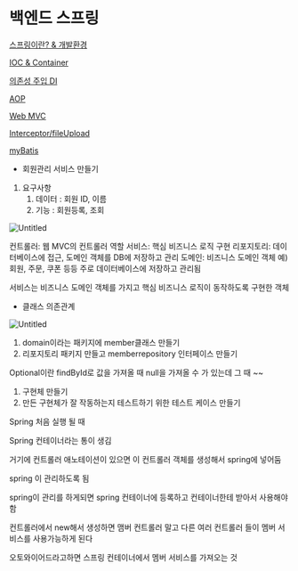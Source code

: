 # 백엔드 스프링

[스프링이란? & 개발환경](https://www.notion.so/83a61bbba3b646539b6c1a5d2c6f5510?pvs=21)

[IOC & Container](https://www.notion.so/IOC-Container-6b9cc7075069490794838f88aaf8633f?pvs=21)

[의존성 주입 DI](https://www.notion.so/DI-854fc797c116484d8b9a78de5402eeed?pvs=21)

[AOP](https://www.notion.so/AOP-b68ba8c307ff4757bf738d84fb1f9e4c?pvs=21)

[Web MVC](https://www.notion.so/Web-MVC-d03b423ae10647cab852ce380a953893?pvs=21)

[Interceptor/fileUpload](https://www.notion.so/Interceptor-fileUpload-306cc0bc0eee4c378bdec0ef4085ccfc?pvs=21)

[myBatis](https://www.notion.so/myBatis-dff639d0a1874966bc40da15d88d44d0?pvs=21)

- 회원관리 서비스 만들기
1. 요구사항
    1. 데이터 : 회원 ID, 이름
    2. 기능 : 회원등록, 조회

![Untitled](%E1%84%87%E1%85%A2%E1%86%A8%E1%84%8B%E1%85%A6%E1%86%AB%E1%84%83%E1%85%B3%20%E1%84%89%E1%85%B3%E1%84%91%E1%85%B3%E1%84%85%E1%85%B5%E1%86%BC%2000de275f9eab4de997d7b63417718de9/Untitled.png)

컨트롤러: 웹 MVC의 컨트롤러 역할
서비스: 핵심 비즈니스 로직 구현
리포지토리: 데이터베이스에 접근, 도메인 객체를 DB에 저장하고 관리
도메인: 비즈니스 도메인 객체 예) 회원, 주문, 쿠폰 등등 주로 데이터베이스에 저장하고 관리됨

서비스는 비즈니스 도메인 객체를 가지고 핵심 비즈니스 로직이 동작하도록 구현한 객체

- 클래스 의존관계

![Untitled](%E1%84%87%E1%85%A2%E1%86%A8%E1%84%8B%E1%85%A6%E1%86%AB%E1%84%83%E1%85%B3%20%E1%84%89%E1%85%B3%E1%84%91%E1%85%B3%E1%84%85%E1%85%B5%E1%86%BC%2000de275f9eab4de997d7b63417718de9/Untitled%201.png)

1. domain이라는 패키지에  member클래스 만들기
2. 리포지토리 패키지 만들고 memberrepository 인터페이스 만들기

Optional이란 findById로 값을 가져올 때 null을 가져올 수 가 있는데 그 때 ~~

1. 구현체 만들기
2. 만든 구현체가 잘 작동하는지 테스트하기 위한 테스트 케이스 만들기

Spring 처음 실행 될 때

Spring 컨테이너라는 통이 생김

거기에 컨트롤러 애노테이션이 있으면 이 컨트롤러 객체를 생성해서 spring에 넣어둠

spring 이 관리하도록 됨

spring이 관리를 하게되면 spring 컨테이너에 등록하고 컨테이너한테 받아서 사용해야함

컨트롤러에서 new해서 생성하면 맴버 컨트롤러 말고 다른 여러 컨트롤러 들이 멤버 서비스를 사용가능하게 된다

오토와이어드라고하면 스프링 컨테이너에서 멤버 서비스를 가져오는 것
